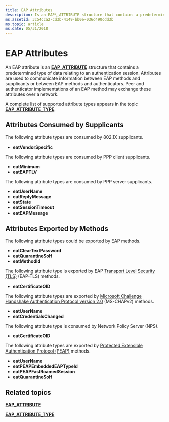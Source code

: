 ```yaml
---
title: EAP Attributes
description: Is an EAP\_ATTRIBUTE structure that contains a predetermined type of data relating to an authentication session.
ms.assetid: 3c54cca2-cd3b-4149-bb0e-036d490cdd3b
ms.topic: article
ms.date: 05/31/2018
---
```


# EAP Attributes

An EAP attribute is an [**EAP\_ATTRIBUTE**](/windows/desktop/api/eaptypes/ns-eaptypes-eap_attribute) structure that contains a predetermined type of data relating to an authentication session. Attributes are used to communicate information between EAP methods and supplicants or between EAP methods and authenticators. Peer and authenticator implementations of an EAP method may exchange these attributes over a network.

A complete list of supported attribute types appears in the topic [**EAP\_ATTRIBUTE\_TYPE**](/windows/desktop/api/eaptypes/ne-eaptypes-eap_attribute_type).

## Attributes Consumed by Supplicants

The following attribute types are consumed by 802.1X supplicants.

-   **eatVendorSpecific**

The following attribute types are consumed by PPP client supplicants.

-   **eatMinimum**
-   **eatEAPTLV**

The following attribute types are consumed by PPP server supplicants.

-   **eatUserName**
-   **eatReplyMessage**
-   **eatState**
-   **eatSessionTimeout**
-   **eatEAPMessage**

## Attributes Exported by Methods

The following attribute types could be exported by EAP methods.

-   **eatClearTextPassword**
-   **eatQuarantineSoH**
-   **eatMethodId**

The following attribute type is exported by EAP [Transport Level Security (TLS)](https://go.microsoft.com/fwlink/p/?linkid=83935) (EAP-TLS) methods.

-   **eatCertificateOID**

The following attribute types are exported by [Microsoft Challenge Handshake Authentication Protocol version 2.0](https://go.microsoft.com/fwlink/p/?linkid=83939) (MS-CHAPv2) methods.

-   **eatUserName**
-   **eatCredentialsChanged**

The following attribute type is consumed by Network Policy Server (NPS).

-   **eatCertificateOID**

The following attribute types are exported by [Protected Extensible Authentication Protocol (PEAP)](https://go.microsoft.com/fwlink/p/?linkid=83939) methods.

-   **eatUserName**
-   **eatPEAPEmbeddedEAPTypeId**
-   **eatPEAPFastRoamedSession**
-   **eatQuarantineSoH**

## Related topics

<dl> <dt>

[**EAP\_ATTRIBUTE**](/windows/desktop/api/eaptypes/ns-eaptypes-eap_attribute)
</dt> <dt>

[**EAP\_ATTRIBUTE\_TYPE**](/windows/desktop/api/eaptypes/ne-eaptypes-eap_attribute_type)
</dt> </dl>

 

 




